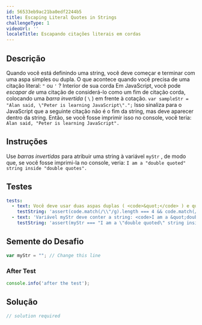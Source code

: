 ```yaml
---
id: 56533eb9ac21ba0edf2244b5
title: Escaping Literal Quotes in Strings
challengeType: 1
videoUrl: ''
localeTitle: Escapando citações literais em cordas
---
```


## Descrição
<section id="description"> Quando você está definindo uma string, você deve começar e terminar com uma aspa simples ou dupla. O que acontece quando você precisa de uma citação literal: <code>&quot;</code> ou <code>&#39;</code> ? Interior de sua corda Em JavaScript, você pode <dfn>escapar de</dfn> uma citação de considerá-lo como um fim de citação corda, colocando uma <dfn>barra invertida</dfn> ( <code>\</code> ) em frente à cotação. <code>var sampleStr = &quot;Alan said, \&quot;Peter is learning JavaScript\&quot;.&quot;;</code> Isso sinaliza para o JavaScript que a seguinte citação não é o fim da string, mas deve aparecer dentro da string. Então, se você fosse imprimir isso no console, você teria: <code>Alan said, &quot;Peter is learning JavaScript&quot;.</code> </section>

## Instruções
<section id="instructions"> Use <dfn>barras invertidas</dfn> para atribuir uma string à variável <code>myStr</code> , de modo que, se você fosse imprimi-la no console, veria: <code>I am a &quot;double quoted&quot; string inside &quot;double quotes&quot;.</code> </section>

## Testes
<section id='tests'>

```yml
tests:
  - text: Você deve usar duas aspas duplas ( <code>&quot;</code> ) e quatro aspas duplas com escape ( <code>\&quot;</code> ).
    testString: 'assert(code.match(/\\"/g).length === 4 && code.match(/[^\\]"/g).length === 2, "You should use two double quotes (<code>&quot;</code>) and four escaped double quotes (<code>&#92;&quot;</code>).");'
  - text: 'Variável myStr deve conter a string: <code>I am a &quot;double quoted&quot; string inside &quot;double quotes&quot;.</code>'
    testString: 'assert(myStr === "I am a \"double quoted\" string inside \"double quotes\".", "Variable myStr should contain the string: <code>I am a "double quoted" string inside "double quotes".</code>");'

```

</section>

## Semente do Desafio
<section id='challengeSeed'>

<div id='js-seed'>

```js
var myStr = ""; // Change this line

```

</div>


### After Test
<div id='js-teardown'>

```js
console.info('after the test');
```

</div>

</section>

## Solução
<section id='solution'>

```js
// solution required
```
</section>
